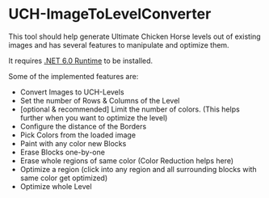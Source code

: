# UCH-ImageToLevelConverter

This tool should help generate Ultimate Chicken Horse levels out of existing images and has several features to manipulate and optimize them.

It requires [.NET 6.0 Runtime](https://dotnet.microsoft.com/en-us/download/dotnet/6.0/runtime) to be installed.

Some of the implemented features are:
- Convert Images to UCH-Levels
- Set the number of Rows & Columns of the Level
- [optional & recommended] Limit the number of colors. (This helps further when you want to optimize the level)
- Configure the distance of the Borders
- Pick Colors from the loaded image
- Paint with any color new Blocks
- Erase Blocks one-by-one
- Erase whole regions of same color (Color Reduction helps here)
- Optimize a region (click into any region and all surrounding blocks with same color get optimized)
- Optimize whole Level